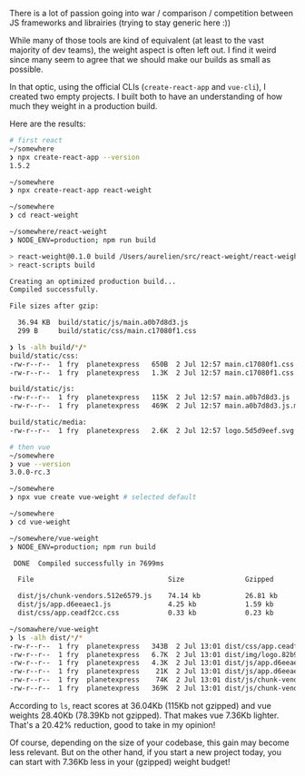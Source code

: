 <!--
title = "About JS weight"
description = "A quick weight comparison between React and Vue"
author = "Aurélien Scoubeau"
lang = "en"
date = 2018-07-02T02:02:02Z
tags = ["javascript", "vue.js", "react"]
cover = "https://res.cloudinary.com/qur2/image/upload/c_crop,g_center,h_711,w_1440,y_96/v1530648931/blog/39717994714_c24726abf8_o.jpg"

[cover_credit]
by = "Steve Walker"
by_url = "https://www.flickr.com/photos/stephoto27/"
via = "Flickr (Creative Commons)"
via_url = "https://www.flickr.com/photos/stephoto27/39717994714/"
-->
There is a lot of passion going into war / comparison / competition between JS frameworks and librairies (trying to stay generic here :))

While many of those tools are kind of equivalent (at least to the vast majority of dev teams), the weight aspect is often left out. I find it weird since many seem to agree that we should make our builds as small as possible.

In that optic, using the official CLIs (`create-react-app` and `vue-cli`), I created two empty projects. I built both to have an understanding of how much they weight in a production build.

Here are the results:

```bash
# first react
~/somewhere
❯ npx create-react-app --version
1.5.2

~/somewhere
❯ npx create-react-app react-weight

~/somewhere
❯ cd react-weight

~/somewhere/react-weight
❯ NODE_ENV=production; npm run build

> react-weight@0.1.0 build /Users/aurelien/src/react-weight/react-weight
> react-scripts build

Creating an optimized production build...
Compiled successfully.

File sizes after gzip:

  36.94 KB  build/static/js/main.a0b7d8d3.js
  299 B     build/static/css/main.c17080f1.css

❯ ls -alh build/*/*
build/static/css:
-rw-r--r--  1 fry  planetexpress   650B  2 Jul 12:57 main.c17080f1.css
-rw-r--r--  1 fry  planetexpress   1.3K  2 Jul 12:57 main.c17080f1.css.map

build/static/js:
-rw-r--r--  1 fry  planetexpress   115K  2 Jul 12:57 main.a0b7d8d3.js
-rw-r--r--  1 fry  planetexpress   469K  2 Jul 12:57 main.a0b7d8d3.js.map

build/static/media:
-rw-r--r--  1 fry  planetexpress   2.6K  2 Jul 12:57 logo.5d5d9eef.svg

# then vue
~/somewhere
❯ vue --version
3.0.0-rc.3

~/somewhere
❯ npx vue create vue-weight # selected default

~/somewhere
❯ cd vue-weight

~/somewhere/vue-weight
❯ NODE_ENV=production; npm run build

 DONE  Compiled successfully in 7699ms

  File                                 Size               Gzipped

  dist/js/chunk-vendors.512e6579.js    74.14 kb           26.81 kb
  dist/js/app.d6eeaec1.js              4.25 kb            1.59 kb
  dist/css/app.ceadf2cc.css            0.33 kb            0.23 kb

~/somawhere/vue-weight
❯ ls -alh dist/*/*
-rw-r--r--  1 fry  planetexpress   343B  2 Jul 13:01 dist/css/app.ceadf2cc.css
-rw-r--r--  1 fry  planetexpress   6.7K  2 Jul 13:01 dist/img/logo.82b9c7a5.png
-rw-r--r--  1 fry  planetexpress   4.3K  2 Jul 13:01 dist/js/app.d6eeaec1.js
-rw-r--r--  1 fry  planetexpress    21K  2 Jul 13:01 dist/js/app.d6eeaec1.js.map
-rw-r--r--  1 fry  planetexpress    74K  2 Jul 13:01 dist/js/chunk-vendors.512e6579.js
-rw-r--r--  1 fry  planetexpress   369K  2 Jul 13:01 dist/js/chunk-vendors.512e6579.js.map

```

According to `ls`, react scores at 36.04Kb (115Kb not gzipped) and vue weights 28.40Kb (78.39Kb not gzipped).
That makes vue 7.36Kb lighter. That's a 20.42% reduction, good to take in my opinion!

Of course, depending on the size of your codebase, this gain may become less relevant. But on the other hand, if you start a new project today, you can start with 7.36Kb less in your (gzipped) weight budget!